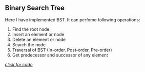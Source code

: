 <h2>Binary Search Tree</h2>
<p>
  Here I have implemented BST. It can perfome following operations:
  <ol>
    <li>Find the root node</li>
    <li>Insert an element or node</li>
    <li>Delete an element or node</li>
    <li>Search the node</li>
    <li>Traversal of BST (In-order, Post-order, Pre-order)</li>
    <li>Get predecessor and successor of any element</li>
  </ol>
</p>
<p><i><a href="https://github.com/milansonagra/My-Data-Stuctures-and-Algorithm/blob/master/Binary%20Search%20Tree/p8_1.cpp">click for code</a></i></p>
